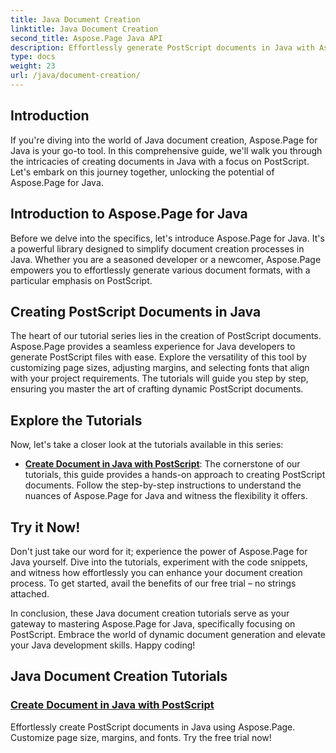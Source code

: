 ```yaml
---
title: Java Document Creation
linktitle: Java Document Creation
second_title: Aspose.Page Java API
description: Effortlessly generate PostScript documents in Java with Aspose.Page. Customize page size, margins, and fonts. Dive into Java document creation tutorials. 
type: docs
weight: 23
url: /java/document-creation/
---
```

## Introduction

If you're diving into the world of Java document creation, Aspose.Page for Java is your go-to tool. In this comprehensive guide, we'll walk you through the intricacies of creating documents in Java with a focus on PostScript. Let's embark on this journey together, unlocking the potential of Aspose.Page for Java.

## Introduction to Aspose.Page for Java

Before we delve into the specifics, let's introduce Aspose.Page for Java. It's a powerful library designed to simplify document creation processes in Java. Whether you are a seasoned developer or a newcomer, Aspose.Page empowers you to effortlessly generate various document formats, with a particular emphasis on PostScript.

## Creating PostScript Documents in Java

The heart of our tutorial series lies in the creation of PostScript documents. Aspose.Page provides a seamless experience for Java developers to generate PostScript files with ease. Explore the versatility of this tool by customizing page sizes, adjusting margins, and selecting fonts that align with your project requirements. The tutorials will guide you step by step, ensuring you master the art of crafting dynamic PostScript documents.

## Explore the Tutorials

Now, let's take a closer look at the tutorials available in this series:

- **[Create Document in Java with PostScript](./postscript/)**: The cornerstone of our tutorials, this guide provides a hands-on approach to creating PostScript documents. Follow the step-by-step instructions to understand the nuances of Aspose.Page for Java and witness the flexibility it offers.

## Try it Now!

Don't just take our word for it; experience the power of Aspose.Page for Java yourself. Dive into the tutorials, experiment with the code snippets, and witness how effortlessly you can enhance your document creation process. To get started, avail the benefits of our free trial – no strings attached.

In conclusion, these Java document creation tutorials serve as your gateway to mastering Aspose.Page for Java, specifically focusing on PostScript. Embrace the world of dynamic document generation and elevate your Java development skills. Happy coding!
## Java Document Creation Tutorials
### [Create Document in Java with PostScript](./postscript/)
Effortlessly create PostScript documents in Java using Aspose.Page. Customize page size, margins, and fonts. Try the free trial now!